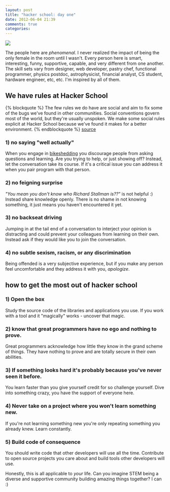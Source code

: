 ```yaml
---
layout: post
title: "hacker school: day one"
date: 2012-06-04 21:39
comments: true
categories: 
---
```


<img src="http://distilleryimage3.instagram.com/cb3e5f00aeb411e1a9f71231382044a1_7.jpg" />

The people here are _phenomenal_. I never realized the impact of being the only female in the room until I wasn't. Every person here is smart, interesting, funny, supportive, capable, and very different from one another. The skill sets vary from designer, web developer, pastry chef, functional programmer, physics postdoc, astrophysicist, financial analyst, CS student, hardware engineer, etc, etc. I'm inspired by all of them.


## We have rules at Hacker School

{% blockquote %}
The few rules we do have are social and aim to fix some of the bugs we've found in other communities. Social conventions govern most of the world, but they're usually unspoken. We make some social rules explicit at Hacker School because we've found it makes for a better environment. 
{% endblockquote %}
[source](https://www.hackerschool.com/blog/1-summer-2012-applications-open)

### 1) no saying "well actually"
When you engage in [bikeshedding](http://en.wikipedia.org/wiki/Parkinson's_Law_of_Triviality) you discourage people from asking questions and learning. Are you trying to help, or just showing off? Instead, let the conversation take its course. If it's a critical issue you can address it when you pair program with that person.

### 2) no feigning surprise
_"You mean you don't know who Richard Stallman is??"_ is not helpful :) Instead share knowledge openly. There is no shame in not knowing something, it just means you haven't encountered it yet.

### 3) no backseat driving
Jumping in at the tail end of a conversation to interject your opinion is distracting and could prevent your colleagues from learning on their own. Instead ask if they would like you to join the conversation.

### 4) no subtle sexism, racism, or any discrimination
Being offended is a very subjective experience, but if you make any person feel uncomfortable and they address it with you, _apologize_.

## how to get the most out of hacker school

### 1) Open the box
Study the source code of the libraries and applications you use. If you work with a tool and it "magically" works - uncover that magic.

### 2) know that great programmers have no ego and nothing to prove. 
Great programmers acknowledge how little they know in the grand scheme of things. They have nothing to prove and are totally secure in their own abilities.

### 3) If something looks hard it's probably because you've never seen it before. 
You learn faster than you give yourself credit for so challenge yourself. Dive into something crazy, you have the support of everyone here.

### 4) Never take on a project where you won't learn something new.
If you're not learning something new you're only repeating something you already knew. Learn constantly.

### 5) Build code of consequence
You should write code that other developers will use all the time. Contribute to open source projects you care about and build tools other developers will use.

Honestly, this is all applicable to _your_ life. Can you imagine STEM being a diverse and supportive community building amazing things together? I can :)